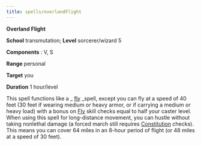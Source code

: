```yaml
---
title: spells/overlandFlight
---
```

 **Overland Flight**

**School** transmutation; **Level** sorcerer/wizard 5

**Components** : V, S

**Range** personal

**Target** you

**Duration** 1 hour/level

This spell functions like a _ [fly](fly) _spell, except you can fly at a speed of 40 feet (30 feet if wearing medium or heavy armor, or if carrying a medium or heavy load) with a bonus on [Fly](../skills/fly#_fly) skill checks equal to half your caster level. When using this spell for long-distance movement, you can hustle without taking nonlethal damage (a forced march still requires [Constitution](../gettingStarted#_constitution) checks). This means you can cover 64 miles in an 8-hour period of flight (or 48 miles at a speed of 30 feet).

